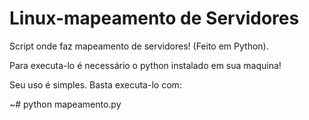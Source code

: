 # Linux-mapeamento de Servidores
Script onde faz mapeamento de servidores! (Feito em Python).

Para executa-lo é necessário o python instalado em sua maquina!

Seu uso é simples.
Basta executa-lo com: 

~# python mapeamento.py

